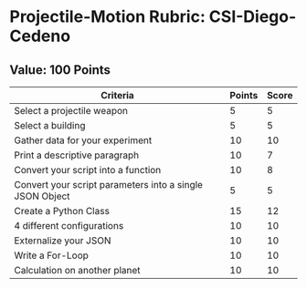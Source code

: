 # Projectile-Motion Rubric: CSI-Diego-Cedeno

## Value: 100 Points 
| Criteria | Points | Score | 
|----------|--------|-------| 
| Select a projectile weapon | 5 | 5 | 
| Select a building | 5 | 5 | 
| Gather data for your experiment | 10 | 10 | 
| Print a descriptive paragraph | 10 | 7 | 
| Convert your script into a function | 10 | 8 | 
| Convert your script parameters into a single JSON Object  | 5 | 5 | 
| Create a Python Class | 15 | 12 | 
| 4 different configurations | 10 | 10 | 
| Externalize your JSON | 10 | 10 | 
| Write a For-Loop | 10 | 10 | 
| Calculation on another planet | 10 | 10 | 
